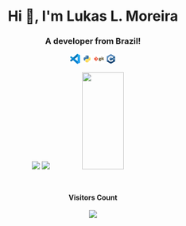 <h1 align="center">Hi 👋, I'm Lukas L. Moreira</h1>
<h3 align="center">A developer from Brazil!</h3>
<div align="center">
  <code><img height="20" src="https://raw.githubusercontent.com/github/explore/80688e429a7d4ef2fca1e82350fe8e3517d3494d/topics/visual-studio-code/visual-studio-code.png"></code>
  <code><img height="20" src="https://raw.githubusercontent.com/github/explore/80688e429a7d4ef2fca1e82350fe8e3517d3494d/topics/python/python.png"></code>
  <code><img height="20" src="https://raw.githubusercontent.com/github/explore/80688e429a7d4ef2fca1e82350fe8e3517d3494d/topics/git/git.png"></code>
  <code><img height="20" src="https://raw.githubusercontent.com/github/explore/80688e429a7d4ef2fca1e82350fe8e3517d3494d/topics/cpp/cpp.png"></code>
</div>
<p align = "center">
  <img src = "https://github-readme-stats.vercel.app/api?username=Lukas-Moreira&show_icons=true&theme=bear" width = 400>
  <img src = "https://github-readme-streak-stats.herokuapp.com?user=Lukas-Moreira&theme=dark&hide_border=true" width = 400>
  <img width="41%" height="195px" src="https://github-readme-stats.vercel.app/api/top-langs/?username=LLMoreira&layout=compact&hide_border=true&title_color=A8346C&text_color=BCB28D&bg_color=1F2023" />
</p>

<div align="center">
<br><p align="centre"><b>Visitors Count</b></p>  
<p align="center"><img align="center" src="https://profile-counter.glitch.me/{LLMoreira}/count.svg" /></p> 
<br>
</div>
